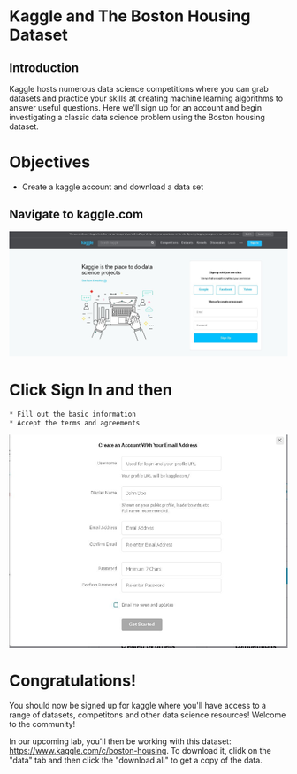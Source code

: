 
# Kaggle and The Boston Housing Dataset

## Introduction

Kaggle hosts numerous data science competitions where you can grab datasets and practice your skills at creating machine learning algorithms to answer useful questions. Here we'll sign up for an account and begin investigating a classic data science problem using the Boston housing dataset.

# Objectives

* Create a kaggle account and download a data set

## Navigate to kaggle.com

<img src="k1.JPG" width=600>

# Click Sign In and then 
    * Fill out the basic information
    * Accept the terms and agreements
    
<img src="K2.JPG" width=600>

# Congratulations! 

You should now be signed up for kaggle where you'll have access to a range of datasets, competitons and other data science resources! Welcome to the community!

In our upcoming lab, you'll then be working with this dataset: https://www.kaggle.com/c/boston-housing. To download it, clidk on the "data" tab and then click the "download all" to get a copy of the data.
